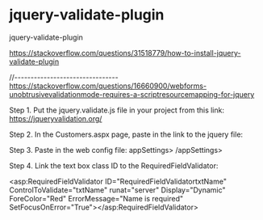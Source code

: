 # jquery-validate-plugin
jquery-validate-plugin

https://stackoverflow.com/questions/31518779/how-to-install-jquery-validate-plugin

//--------------------------------
https://stackoverflow.com/questions/16660900/webforms-unobtrusivevalidationmode-requires-a-scriptresourcemapping-for-jquery

Step 1.
Put the jquery.validate.js file in your project from this link:
https://jqueryvalidation.org/ 

Step 2.
In the Customers.aspx page, paste in the link to the jquery file:
<!-- Adding Client-Side jQuery Validation -->
<script src="jquery.validate.js"></script>

Step 3. Paste in the web config file:
appSettings>
      <add key="ValidationSettings:UnobtrusiveValidationMode" value="None" />
/appSettings>

Step 4. 
Link the text box class ID to the RequiredFieldValidator:

<!-- --------- RequiredFieldValidator ------------ -->
<asp:RequiredFieldValidator ID="RequiredFieldValidatortxtName" ControlToValidate="txtName" runat="server" Display="Dynamic" 
ForeColor="Red" ErrorMessage="Name is required" SetFocusOnError="True"></asp:RequiredFieldValidator>
